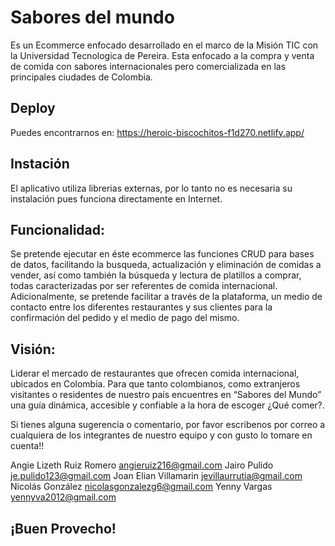 # Sabores del mundo

Es un Ecommerce enfocado desarrollado en el marco de la Misión TIC con la Universidad Tecnologica de Pereira.
Esta enfocado a la compra y venta de comida con sabores internacionales pero comercializada en las principales ciudades de Colombia.

## Deploy

Puedes encontrarnos en: https://heroic-biscochitos-f1d270.netlify.app/

## Instación

El aplicativo utiliza librerias externas, por lo tanto no es necesaria su instalación pues funciona directamente en Internet.

## Funcionalidad:

Se pretende ejecutar en éste ecommerce las funciones CRUD para bases de datos, facilitando la busqueda, actualización y eliminación de comidas a vender, así como también la búsqueda y lectura de platillos a comprar, todas caracterizadas por ser referentes de comida internacional.
Adicionalmente, se pretende facilitar a través de la plataforma, un medio de contacto entre los diferentes restaurantes y sus clientes para la confirmación del pedido y el medio de pago del mismo.

## Visión:

Liderar el mercado de restaurantes que ofrecen comida internacional, ubicados en Colombia. Para que tanto colombianos, como extranjeros visitantes o residentes de nuestro país encuentres en “Sabores del Mundo” una guía dinámica, accesible y confiable a la hora de escoger ¿Qué comer?.

Si tienes alguna sugerencia o comentario, por favor escribenos por correo a cualquiera de los integrantes de nuestro equipo y con gusto lo tomare en cuenta!!

Angie Lizeth Ruiz Romero angieruiz216@gmail.com
Jairo Pulido je.pulido123@gmail.com
Joan Elian Villamarin jevillaurrutia@gmail.com
Nicolás González nicolasgonzalezg6@gmail.com
Yenny Vargas yennyva2012@gmail.com

## ¡Buen Provecho!
